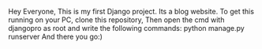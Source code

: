 Hey Everyone, This is my first Django project. Its a blog website. To get this running on your PC, clone this repository, Then open the cmd with djangopro as root and write the following commands:
python manage.py runserver
And there you go:)
